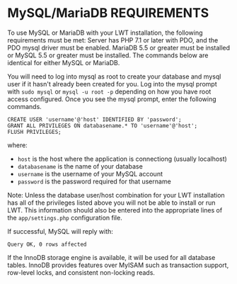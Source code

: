 # MySQL/MariaDB REQUIREMENTS

To use MySQL or MariaDB with your LWT installation, the following
requirements must be met: Server has PHP 7.1 or later with PDO, and the PDO
mysql driver must be enabled. MariaDB 5.5 or greater must be installed or
MySQL 5.5 or greater must be installed. The commands below are identical for
either MySQL or MariaDB.

You will need to log into mysql as root to create your database and
mysql user if it hasn't already been created for you. Log into the mysql prompt
with `sudo mysql` or `mysql -u root -p` depending on how you have root access
configured. Once you see the mysql prompt, enter the following commands.

```mysql
CREATE USER 'username'@'host' IDENTIFIED BY 'password';
GRANT ALL PRIVILEGES ON databasename.* TO 'username'@'host';
FLUSH PRIVILEGES;
```

where:
- `host` is the host where the application is connectiong (usually localhost)
- `databasename` is the name of your database
- `username` is the username of your MySQL account
- `password` is the password required for that username

Note: Unless the database user/host combination for your LWT installation
has all of the privileges listed above you will not be able to install or run
LWT. This information should also be entered into the appropriate lines
of the `app/settings.php` configuration file.

If successful, MySQL will reply with:

```
Query OK, 0 rows affected
```

If the InnoDB storage engine is available, it will be used for all database
tables. InnoDB provides features over MyISAM such as transaction support,
row-level locks, and consistent non-locking reads.

